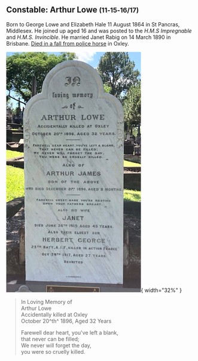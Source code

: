 ## Constable: Arthur Lowe <small>(11‑15‑16/17)</small>

Born to George Lowe and Elizabeth Hale 11 August 1864 in St Pancras, Middlesex. He joined up aged 16 and was posted to the *H.M.S Impregnable* and *H.M.S. Invincible*. He married Janet Rabig on 14 March 1890 in Brisbane. [Died in a fall from police horse](https://trove.nla.gov.au/newspaper/article/183099947) in Oxley.

![Arthur Lowe's headstone](../assets/arthur-lowe.jpg){ width="32%" }

>In Loving Memory of  <br>
>Arthur Lowe   <br>
>Accidentally killed at Oxley  <br>
>October 20^th^ 1896, Aged 32 Years  <br>
> 
>Farewell dear heart, you've left a blank,  <br>
>that never can be filled;  <br>
>We never will forget the day,  <br>
>you were so cruelly killed.  <br>
